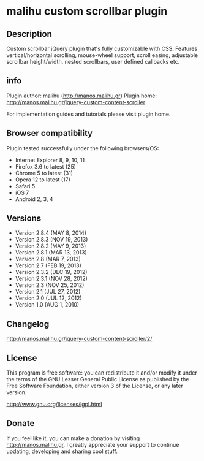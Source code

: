 malihu custom scrollbar plugin
================================

Description
-------------------------

Custom scrollbar jQuery plugin that's fully customizable with CSS. Features vertical/horizontal scrolling, mouse-wheel support, scroll easing, adjustable scrollbar height/width, nested scrollbars, user defined callbacks etc.

info
-------------------------

Plugin author: malihu (http://manos.malihu.gr)
Plugin home: http://manos.malihu.gr/jquery-custom-content-scroller

For implementation guides and tutorials please visit plugin home.

Browser compatibility
-------------------------

Plugin tested successfully under the following browsers/OS: 

* Internet Explorer 8, 9, 10, 11 
* Firefox 3.6 to latest (25)
* Chrome 5 to latest (31)
* Opera 12 to latest (17)
* Safari 5 
* iOS 7 
* Android 2, 3, 4

Versions
-------------------------

* Version 2.8.4 (MAY 8, 2014) 
* Version 2.8.3 (NOV 19, 2013) 
* Version 2.8.2 (MAY 9, 2013) 
* Version 2.8.1 (MAR 13, 2013) 
* Version 2.8 (MAR 7, 2013) 
* Version 2.7 (FEB 19, 2013) 
* Version 2.3.2 (DEC 19, 2012) 
* Version 2.3.1 (NOV 28, 2012) 
* Version 2.3 (NOV 25, 2012) 
* Version 2.1 (JUL 27, 2012) 
* Version 2.0 (JUL 12, 2012) 
* Version 1.0 (AUG 1, 2010) 

Changelog 
-------------------------

http://manos.malihu.gr/jquery-custom-content-scroller/2/

License 
-------------------------

This program is free software: you can redistribute it and/or modify 
it under the terms of the GNU Lesser General Public License as published by 
the Free Software Foundation, either version 3 of the License, or 
any later version. 

http://www.gnu.org/licenses/lgpl.html

Donate 
-------------------------

If you feel like it, you can make a donation by visiting http://manos.malihu.gr. I greatly appreciate your support to continue updating, developing and sharing cool stuff.